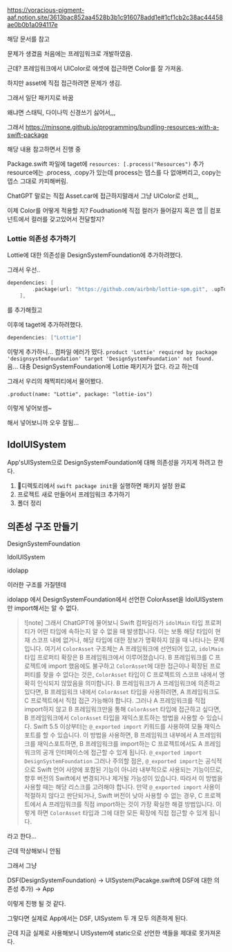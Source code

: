 https://voracious-pigment-aaf.notion.site/3613bac852aa4528b3b1c916078add1e#1cf1cb2c38ac44458ae0b0b1a094117e

해당 문서를 참고

문제가 생겼음 처음에는 프레임워크로 개발하였음.

근데? 프레임워크에서 UIColor로 에셋에 접근하면 Color를 잘 가져옴.

하지만 asset에 직접 접근하려면 문제가 생김.

그래서 일단 패키지로 바꿈

왜냐면 스태틱, 다이나믹 신경쓰기 싫어서,,,

그래서
https://minsone.github.io/programming/bundling-resources-with-a-swift-package

해당 내용 참고하면서 진행 중

Package.swift
파일에 taget에 `resources: [.process("Resources")` 추가
resource에는 .process, .copy가 있는데 process는 뎁스를 다 없애버리고, copy는 뎁스 그대로 카피해버림.

ChatGPT 말로는 직접 Asset.car에 접근하지말래서 그냥 UIColor로 선회,,,

이제 Color를 어떻게 적용할 지? Foudnation에 직접 컬러가 들어갈지 혹은 앱 || 컴포넌트에서 컬러를 갖고있어서 전달할지?

### Lottie 의존성 추가하기
Lottie에 대한 의존성을 DesignSystemFoundation에 추가하려했다.

그래서 우선..
```swift
dependencies: [
        .package(url: "https://github.com/airbnb/lottie-spm.git", .upToNextMajor(from: "4.4.0"))
    ],
```

를 추가해줬고

이후에 taget에 추가하려했다.
```swift
dependencies: ["Lottie"]
```
이렇게 추가하니... 컴파일 에러가 떴다.
`product 'Lottie' required by package 'designsystemfoundation' target 'DesignSystemFoundation' not found.`
음... 대충 DesignSystemFoundation에 Lottie 패키지가 없다. 라고 하는데

그래서 우리의 채찍피티에서 물어봤다.

`.product(name: "Lottie", package: "lottie-ios")`

이렇게 넣어보셈~

해서 넣어보니까 오우 잘됨...

## IdolUISystem
App'sUISystem으로 DesignSystemFoundation에 대해 의존성을 가지게 하려고 한다.

1. 디렉토리에서 `swift package init`을 실행하면 패키지 설정 완료
2. 프로젝트 새로 만들어서 프레임워크 추가하기
3. 폴더 정리

## 의존성 구조 만들기
DesignSystemFoundation

IdolUISystem

idolapp

이러한 구조를 가질텐데

idolapp 에서 DesignSystemFoundation에서 선언한 ColorAsset을 IdolUISystem만 import해서는 알 수 없다.

> ![note] 그래서 ChatGPT에 물어보니 
Swift 컴파일러가 `idolMain` 타입 프로퍼티가 어떤 타입에 속하는지 알 수 없을 때 발생합니다. 이는 보통 해당 타입이 현재 스코프 내에 없거나, 해당 타입에 대한 정보가 명확하지 않을 때 나타나는 문제입니다.
여기서 `ColorAsset` 구조체는 A 프레임워크에 선언되어 있고, `idolMain` 타입 프로퍼티 확장은 B 프레임워크에서 이루어졌습니다. B 프레임워크를 C 프로젝트에 import 했음에도 불구하고 `ColorAsset`에 대한 접근이나 확장된 프로퍼티를 찾을 수 없다는 것은, `ColorAsset` 타입이 C 프로젝트의 스코프 내에서 명확히 인식되지 않았음을 의미합니다.
B 프레임워크가 A 프레임워크에 의존하고 있다면, B 프레임워크 내에서 `ColorAsset` 타입을 사용하려면, A 프레임워크도 C 프로젝트에서 직접 접근 가능해야 합니다. 그러나 A 프레임워크를 직접 import하지 않고 B 프레임워크만을 통해 `ColorAsset` 타입에 접근하고 싶다면, B 프레임워크에서 `ColorAsset` 타입을 재익스포트하는 방법을 사용할 수 있습니다.
Swift 5.5 이상부터는 `@_exported import` 키워드를 사용하여 모듈 재익스포트를 할 수 있습니다. 이 방법을 사용하면, B 프레임워크 내부에서 A 프레임워크를 재익스포트하면, B 프레임워크를 import하는 C 프로젝트에서도 A 프레임워크의 공개 인터페이스에 접근할 수 있게 됩니다.
`@_exported import DesignSystemFoundation`
그러나 주의할 점은, `@_exported import`는 공식적으로 Swift 언어 사양에 포함된 기능이 아니라 내부적으로 사용되는 기능이므로, 향후 버전의 Swift에서 변경되거나 제거될 가능성이 있습니다. 따라서 이 방법을 사용할 때는 해당 리스크를 고려해야 합니다.
만약 `@_exported import` 사용이 적절하지 않다고 판단되거나, Swift 버전이 낮아 사용할 수 없는 경우, C 프로젝트에서 A 프레임워크를 직접 import하는 것이 가장 확실한 해결 방법입니다. 이렇게 하면 `ColorAsset` 타입과 그에 대한 모든 확장에 직접 접근할 수 있게 됩니다.

라고 한다...

근데 막상해보니 안됨

그래서 그냥

DSF(DesignSystemFoundation) -> UISystem(Pacakge.swift에 DSF에 대한 의존성 추가) -> App

이렇게 진행 될 것 같다.

그렇다면 실제로 App에서는 DSF, UISystem 두 개 모두 의존하게 된다.

근데 지금 실제로 사용해보니 UISystem에 static으로 선언한 색들을 제대로 못가져온다.
